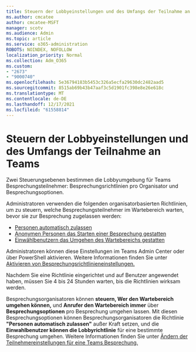 ```yaml
---
title: Steuern der Lobbyeinstellungen und des Umfangs der Teilnahme an Teams
ms.author: cmcatee
author: cmcatee-MSFT
manager: scotv
ms.audience: Admin
ms.topic: article
ms.service: o365-administration
ROBOTS: NOINDEX, NOFOLLOW
localization_priority: Normal
ms.collection: Adm_O365
ms.custom:
- "2673"
- "9000740"
ms.openlocfilehash: 5e36794183b5453c326a5ecfa29630dc2482aad5
ms.sourcegitcommit: 8515ab69b43b47aaf3c5d1901fc398e8e26e618c
ms.translationtype: MT
ms.contentlocale: de-DE
ms.lasthandoff: 12/17/2021
ms.locfileid: "61558814"
---
```

# <a name="control-lobby-settings-and-level-of-participation-in-teams"></a>Steuern der Lobbyeinstellungen und des Umfangs der Teilnahme an Teams

Zwei Steuerungsebenen bestimmen die Lobbyumgebung für Teams Besprechungsteilnehmer: Besprechungsrichtlinien pro Organisator und Besprechungsoptionen.  

Administratoren verwenden die folgenden organisatorbasierten Richtlinien, um zu steuern, welche Besprechungsteilnehmer im Wartebereich warten, bevor sie zur Besprechung zugelassen werden:

- [Personen automatisch zulassen](https://docs.microsoft.com/microsoftteams/meeting-policies-participants-and-guests#automatically-admit-people)
- [Anonymen Personen das Starten einer Besprechung gestatten](https://docs.microsoft.com/microsoftteams/meeting-policies-participants-and-guests#let-anonymous-people-start-a-meeting)
- [Einwählbenutzern das Umgehen des Wartebereichs gestatten](https://docs.microsoft.com/microsoftteams/meeting-policies-participants-and-guests#allow-dial-in-users-to-bypass-the-lobby)  

Administratoren können diese Einstellungen im Teams Admin Center oder über PowerShell aktivieren. Weitere Informationen finden Sie unter [Aktivieren von Besprechungsrichtlinieneinstellungen.](https://docs.microsoft.com/microsoftteams/meeting-policies-participants-and-guests#enable-meeting-policy-settings)  

Nachdem Sie eine Richtlinie eingerichtet und auf Benutzer angewendet haben, müssen Sie 4 bis 24 Stunden warten, bis die Richtlinien wirksam werden.  

Besprechungsorganisatoren können **steuern, Wer den Wartebereich umgehen können,** und **Anrufer den Wartebereich immer** über **Besprechungsoptionen** pro Besprechung umgehen lassen. Mit diesen Besprechungsoptionen können Besprechungsorganisatoren die Richtlinie **"Personen automatisch zulassen"** außer Kraft setzen, und die **Einwahlbenutzer können die Lobbyrichtlinie** für eine bestimmte Besprechung umgehen. Weitere Informationen finden Sie unter [Ändern der Teilnehmereinstellungen für eine Teams Besprechung.](https://support.microsoft.com/office/change-participant-settings-for-a-teams-meeting-53261366-dbd5-45f9-aae9-a70e6354f88e)